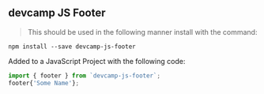 ## devcamp JS Footer
> This should be used in the following manner
install with the command:
```
npm install --save devcamp-js-footer
```
Added to a JavaScript Project with the following code:
```javascript
import { footer } from `devcamp-js-footer`;
footer{'Some Name'};
```

